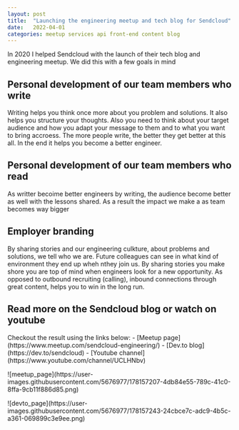 ```yaml
---
layout: post
title:  "Launching the engineering meetup and tech blog for Sendcloud"
date:   2022-04-01
categories: meetup services api front-end content blog
---
```


In 2020 I helped Sendcloud with the launch of their tech blog and engineering meetup.
We did this with a few goals in mind

<h2>Personal development of our team members who write</h2>
Writing helps you think once more about you problem and solutions. It also helps you structure your thoughts. 
Also you need to think about your target audience and how you adapt your message to them and to what you want to bring accroess.
The more people write, the better they get better at this all. In the end it helps you become a better engineer.

<h2>Personal development of our team members who read</h2>
As writter becoime better engineers by writing, the audience become better as well with the lessons shared.
As a result the impact we make a as team becomes way bigger

<h2>Employer branding</h2>
By sharing stories and our engineering culkture, about problems and solutions, we tell who we are.
Future colleagues can see in what kind of environment they end up wheh nthey join us.
By sharing stories you make shore you are top of mind when engineers look for a new opportunity.
As opposed to outbound recruiting (calling), inbound connections through great content, helps you to win in the long run.

<h2>Read more on the Sendcloud blog or watch on youtube</h2>
Checkout the result using the links below:
- [Meetup page](https://www.meetup.com/sendcloud-engineering/)
- [Dev.to blog](https://dev.to/sendcloud)
- [Youtube channel](https://www.youtube.com/channel/UCLHNbv)

</p>
![meetup_page](https://user-images.githubusercontent.com/5676977/178157207-4db84e55-789c-41c0-8ffa-9cb11f886d85.png)
</p>
![devto_page](https://user-images.githubusercontent.com/5676977/178157243-24cbce7c-adc9-4b5c-a361-069899c3e9ee.png)
